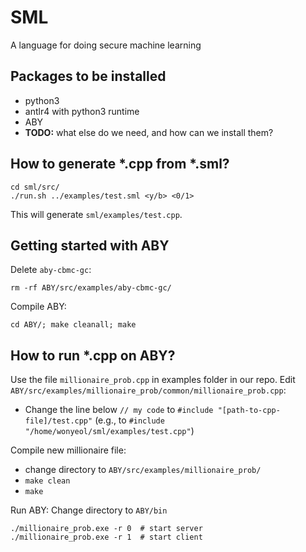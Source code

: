 # SML
A language for doing secure machine learning

## Packages to be installed
- python3
- antlr4 with python3 runtime
- ABY
- **TODO:** what else do we need, and how can we install them?

## How to generate *.cpp from *.sml?
```
cd sml/src/
./run.sh ../examples/test.sml <y/b> <0/1>
```
This will generate `sml/examples/test.cpp`.

## Getting started with ABY
Delete `aby-cbmc-gc`:
```
rm -rf ABY/src/examples/aby-cbmc-gc/
```
Compile ABY:
```
cd ABY/; make cleanall; make
```

## How to run *.cpp on ABY?
Use the file `millionaire_prob.cpp` in examples folder in our repo.
Edit `ABY/src/examples/millionaire_prob/common/millionaire_prob.cpp`:
- Change the line below `// my code` to `#include "[path-to-cpp-file]/test.cpp"`
  (e.g., to `#include "/home/wonyeol/sml/examples/test.cpp"`)

Compile new millionaire file:
- change directory to `ABY/src/examples/millionaire_prob/`
- `make clean`
- `make`

Run ABY:
Change directory to `ABY/bin`
```
./millionaire_prob.exe -r 0  # start server
./millionaire_prob.exe -r 1  # start client
```
